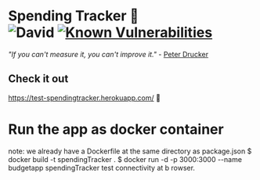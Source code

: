 # Spending Tracker 💸 <br> ![David](https://img.shields.io/david/shubham1295/SpendingTracker) [![Known Vulnerabilities](https://snyk.io/test/github/shubham1295/SpendingTracker/badge.svg)](https://snyk.io/test/github/shubham1295/SpendingTracker)


_"If you can't measure it, you can't improve it."_ - [Peter Drucker](https://en.wikipedia.org/wiki/Peter_Drucker)  

## Check it out
https://test-spendingtracker.herokuapp.com/ :rocket:

# Run the app as docker container
note: we already have a Dockerfile at the same directory as package.json
$ docker build -t spendingTracker .
$ docker run -d -p 3000:3000 --name budgetapp spendingTracker
test connectivity at b rowser.
